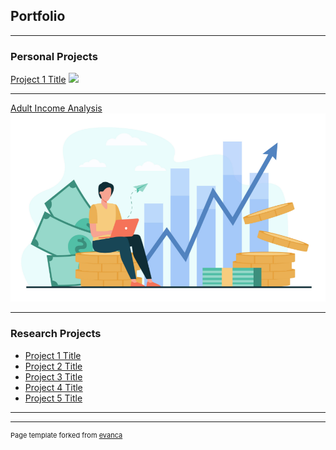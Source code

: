 ## Portfolio

---

### Personal Projects

[Project 1 Title](/sample_page)
<img src="images/dummy_thumbnail.jpg?raw=true"/>

---
[Adult Income Analysis](https://rpubs.com/giauyen123/1070743)
<img src="adultincome.png"/>

---
### Research Projects

- [Project 1 Title](http://example.com/)
- [Project 2 Title](http://example.com/)
- [Project 3 Title](http://example.com/)
- [Project 4 Title](http://example.com/)
- [Project 5 Title](http://example.com/)

---




---
<p style="font-size:11px">Page template forked from <a href="https://github.com/evanca/quick-portfolio">evanca</a></p>
<!-- Remove above link if you don't want to attibute -->
